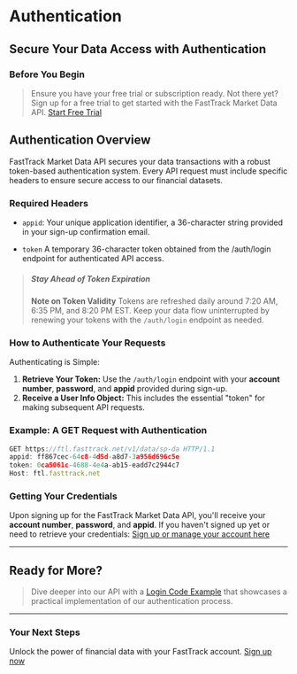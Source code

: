 # Authentication
## Secure Your Data Access with Authentication

### Before You Begin
<!-- theme: warning -->
> Ensure you have your free trial or subscription ready. Not there yet? Sign up for a free trial to get started with the FastTrack Market Data API.
>[Start Free Trial](https://subscribe.fasttrack.net/landing/api/apilanding.html)

## Authentication Overview
FastTrack Market Data API secures your data transactions with a robust token-based authentication system. Every API request must include specific headers to ensure secure access to our financial datasets.

### Required Headers
- `appid`: Your unique application identifier, a 36-character string provided in your sign-up confirmation email.

- `token` A temporary 36-character token obtained from the /auth/login endpoint for authenticated API access.

<!-- theme: warning -->
> ##### Stay Ahead of Token Expiration
> **Note on Token Validity**
>Tokens are refreshed daily around 7:20 AM, 6:35 PM, and 8:20 PM EST. Keep your data flow uninterrupted by renewing your tokens with the `/auth/login` endpoint as needed.

### How to Authenticate Your Requests
Authenticating is Simple:

1. **Retrieve Your Token:** Use the `/auth/login` endpoint with your **account number**, **password**, and **appid** provided during sign-up.
2. **Receive a User Info Object:** This includes the essential "token" for making subsequent API requests.

### Example: A GET Request with Authentication

```javascript
GET https://ftl.fasttrack.net/v1/data/sp-da HTTP/1.1
appid: ff867cec-64c8-4d5d-a8d7-3a956d696c5e
token: 0ca5061c-4688-4e4a-ab15-eadd7c2944c7
Host: ftl.fasttrack.net

```


### Getting Your Credentials
Upon signing up for the FastTrack Market Data API, you'll receive your **account number**, **password**, and **appid**. If you haven't signed up yet or need to retrieve your credentials:
[Sign up or manage your account here](https://subscribe.fasttrack.net/landing/api/apilanding.html)


---
## Ready for More?
<!-- theme: success -->
>Dive deeper into our API with a [Login Code Example](https://docs.fasttrack.net/docs/ftlightning/ZG9jOjMwNzY4OQ) that showcases a practical implementation of our authentication process.

---

### Your Next Steps
Unlock the power of financial data with your FastTrack account. [Sign up now](https://subscribe.fasttrack.net/landing/api/apilanding.html)


